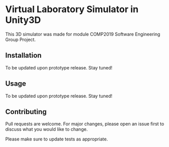# Virtual Laboratory Simulator in Unity3D

This 3D simulator was made for module COMP2019 Software Engineering Group Project.

## Installation

To be updated upon prototype release. Stay tuned!

## Usage

To be updated upon prototype release. Stay tuned!

## Contributing
Pull requests are welcome. For major changes, please open an issue first to discuss what you would like to change.

Please make sure to update tests as appropriate.

